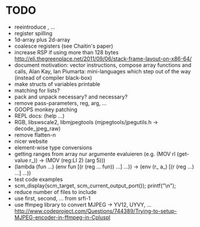 # TODO

* reeintroduce <int>, ...
* register spilling
* 1d-array plus 2d-array
* coalesce registers (see Chaitin's paper)
* increase RSP if using more than 128 bytes
  http://eli.thegreenplace.net/2011/09/06/stack-frame-layout-on-x86-64/
* document motivation: vector instructions, compose array functions and calls,
  Alan Kay, Ian Piumarta: mini-languages which step out of the way (instead of compiler black-box)
* make structs of variables printable
* matching for lists?
* pack and unpack necessary? <int> and <bool> necessary?
* remove pass-parameters, reg, arg, ...
* GOOPS monkey patching
* REPL docs: (help ...)
* RGB, libswscale2, libmjpegtools (mjpegtools/jpegutils.h -> decode_jpeg_raw)
* remove flatten-n
* nicer website
* element-wise type conversions
* getting ranges from array
  nur argumente evaluieren (e.g. (MOV rl (get-value r_)) -> (MOV (reg:LI 2) (arg 5)))
* (lambda (fun ...) (env fun [(r (reg ... fun)) ...] ...)) ->
  (env (r_ a_) [(r (reg ...) ...] ...))
* test code examples
* scm_display(scm_target, scm_current_output_port()); printf("\n");
* reduce number of files to include
* use first, second, ... from srfi-1
* use ffmpeg library to convert MJPEG -> YV12, UYVY, ...
  http://www.codeproject.com/Questions/744389/Trying-to-setup-MJPEG-encoder-in-ffmpeg-in-Cpluspl
